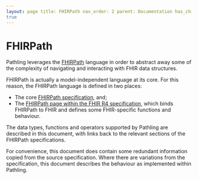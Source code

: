 ```yaml
---
layout: page title: FHIRPath nav_order: 2 parent: Documentation has_children:
true
---
```


# FHIRPath

Pathling leverages the [FHIRPath](https://hl7.org/fhirpath/)
language in order to abstract away some of the complexity of navigating and
interacting with FHIR data structures.

FHIRPath is actually a model-independent language at its core. For this reason,
the FHIRPath language is defined in two places:

- The core
  [FHIRPath specification](https://hl7.org/fhirpath/), and;
- The
  [FHIRPath page within the FHIR R4 specification](https://hl7.org/fhir/R4/fhirpath.html),
  which binds FHIRPath to FHIR and defines some FHIR-specific functions and
  behaviour.

The data types, functions and operators supported by Pathling are described in
this document, with links back to the relevant sections of the FHIRPath
specifications.

For convenience, this document does contain some redundant information copied
from the source specification. Where there are variations from the
specification, this document describes the behaviour as implemented within
Pathling.
